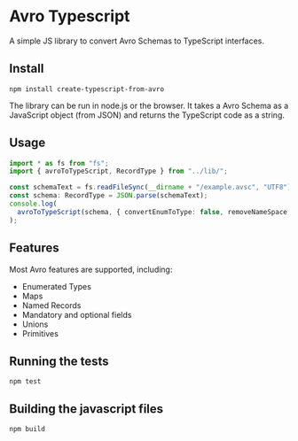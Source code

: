 # Avro Typescript

A simple JS library to convert Avro Schemas to TypeScript interfaces.

## Install

```
npm install create-typescript-from-avro
```

The library can be run in node.js or the browser. It takes a Avro Schema as a JavaScript object (from JSON) and returns the TypeScript code as a string.

## Usage

```typescript
import * as fs from "fs";
import { avroToTypeScript, RecordType } from "../lib/";

const schemaText = fs.readFileSync(__dirname + "/example.avsc", "UTF8");
const schema: RecordType = JSON.parse(schemaText);
console.log(
  avroToTypeScript(schema, { convertEnumToType: false, removeNameSpace: true })
);
```

## Features

Most Avro features are supported, including:

* Enumerated Types
* Maps
* Named Records
* Mandatory and optional fields
* Unions
* Primitives


## Running the tests

```
npm test
```

## Building the javascript files

```
npm build
```
